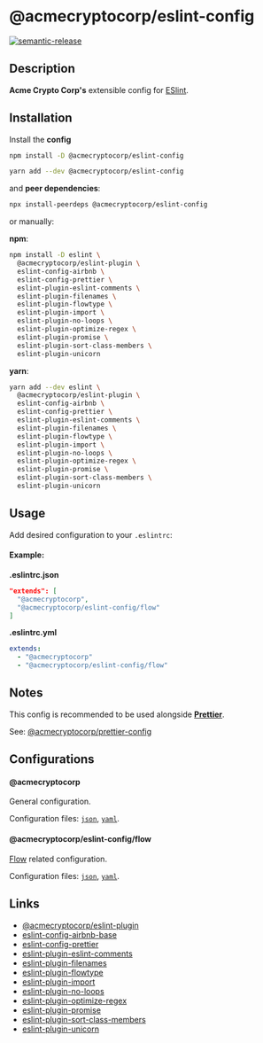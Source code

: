 # @acmecryptocorp/eslint-config

[![semantic-release](https://img.shields.io/badge/%20%20%F0%9F%93%A6%F0%9F%9A%80-semantic--release-e10079.svg)](https://github.com/semantic-release/semantic-release)

## Description

**Acme Crypto Corp's** extensible config for [ESlint](https://eslint.org/).

## Installation

Install the **config**

```sh
npm install -D @acmecryptocorp/eslint-config
```

```sh
yarn add --dev @acmecryptocorp/eslint-config
```

and **peer dependencies**:

```sh
npx install-peerdeps @acmecryptocorp/eslint-config
```

or manually:

**npm**:

```sh
npm install -D eslint \
  @acmecryptocorp/eslint-plugin \
  eslint-config-airbnb \
  eslint-config-prettier \
  eslint-plugin-eslint-comments \
  eslint-plugin-filenames \
  eslint-plugin-flowtype \
  eslint-plugin-import \
  eslint-plugin-no-loops \
  eslint-plugin-optimize-regex \
  eslint-plugin-promise \
  eslint-plugin-sort-class-members \
  eslint-plugin-unicorn
```

**yarn**:

```sh
yarn add --dev eslint \
  @acmecryptocorp/eslint-plugin \
  eslint-config-airbnb \
  eslint-config-prettier \
  eslint-plugin-eslint-comments \
  eslint-plugin-filenames \
  eslint-plugin-flowtype \
  eslint-plugin-import \
  eslint-plugin-no-loops \
  eslint-plugin-optimize-regex \
  eslint-plugin-promise \
  eslint-plugin-sort-class-members \
  eslint-plugin-unicorn
```

## Usage

Add desired configuration to your `.eslintrc`:

#### Example:

**.eslintrc.json**

```json
"extends": [
  "@acmecryptocorp",
  "@acmecryptocorp/eslint-config/flow"
]
```

**.eslintrc.yml**

```yaml
extends:
  - "@acmecryptocorp"
  - "@acmecryptocorp/eslint-config/flow"
```

## Notes

This config is recommended to be used alongside [**Prettier**](https://prettier.io/).

See: [@acmecryptocorp/prettier-config](https://github.com/acmecryptocorp/prettier-config)

## Configurations

#### @acmecryptocorp

General configuration.

Configuration files: [`json`](general/eslintrc.json), [`yaml`](general/eslintrc.yaml).

#### @acmecryptocorp/eslint-config/flow

[Flow](https://flow.org/) related configuration.

Configuration files: [`json`](flow/eslintrc.json), [`yaml`](flow/eslintrc.yaml).

## Links

- [@acmecryptocorp/eslint-plugin](https://github.com/acmecryptocorp/acme-eslint-plugin)
- [eslint-config-airbnb-base](https://github.com/airbnb/javascript/tree/master/packages/eslint-config-airbnb-base)
- [eslint-config-prettier](https://github.com/prettier/eslint-config-prettier)
- [eslint-plugin-eslint-comments](https://github.com/mysticatea/eslint-plugin-eslint-comments)
- [eslint-plugin-filenames](https://github.com/selaux/eslint-plugin-filenames)
- [eslint-plugin-flowtype](https://github.com/gajus/eslint-plugin-flowtype)
- [eslint-plugin-import](https://github.com/benmosher/eslint-plugin-import)
- [eslint-plugin-no-loops](https://github.com/buildo/eslint-plugin-no-loops)
- [eslint-plugin-optimize-regex](https://github.com/BrainMaestro/eslint-plugin-optimize-regex)
- [eslint-plugin-promise](https://github.com/xjamundx/eslint-plugin-promise)
- [eslint-plugin-sort-class-members](https://github.com/bryanrsmith/eslint-plugin-sort-class-members)
- [eslint-plugin-unicorn](https://github.com/sindresorhus/eslint-plugin-unicorn)
